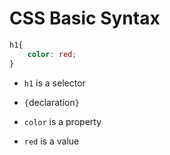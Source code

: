# CSS Basic Syntax

```css
h1{
    color: red;
}
```

* `h1` is a selector

* `{`declaration`}`
* `color` is a property
* `red` is a value